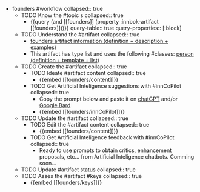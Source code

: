 
- founders #workflow
   collapsed:: true
  - TODO Know the #topic s
    collapsed:: true
    - {{query (and [[founders]] (property :innbok-artifact [[founders]]))}}
      query-table:: true
      query-properties:: [:block]
  - TODO Understand the #artifact
    collapsed:: true
    - [founders artifact information (definition + description + examples)](https://go.innbok.com/#/page/innBoK%2Ffounders%2Finfo)
    - This artifact has type list and uses the following #classes: [person (definition + template + list)](https://go.innbok.com/#/page/innBoK%2Fclass%2Fperson)
  - TODO Create the #artifact
     collapsed:: true
    - TODO Ideate #artifact content
      collapsed:: true
      - {{embed [[founders/content]]}}
    - TODO Get Artificial Inteligence suggestions with #innCoPilot
      collapsed:: true
      - Copy the prompt below and paste it on [chatGPT](https://chat.openai.com) and/or [Google Bard](https://bard.google.com/chat)
      - {{embed [[founders/innCoPilot]]}}
  - TODO Update the #artifact
    collapsed:: true
    - TODO Edit the #artifact content
     collapsed:: true
      - {{embed [[founders/content]]}}
    - TODO Get Artificial Inteligence feedback with #innCoPilot
      collapsed:: true
      - Ready to use prompts to obtain critics, enhancement proposals, etc... from Artificial Inteligence chatbots. Comming soon...
  - TODO Update #artifact status
    collapsed:: true
  - TODO Asses the #artifact #keys
    collapsed:: true
    - {{embed [[founders/keys]]}}



